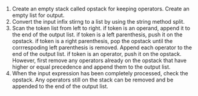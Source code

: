 1. Create an empty stack called opstack for keeping operators. Create an empty list for output.
2. Convert the input infix stirng to a list by using the string method split.
3. Scan the token list from left to right.
    if token is an operand, append it to the end of the output list.
    if token is a left parenthesis, push it on the opstack.
    if token is a right parenthesis, pop the opstack until the corrrespoding left parenthesis is removed. Append each operator to the end of the output list.
    if token is an operator, push it on the opstack. However, first remove any operators already on the opstack that have higher or equal precedence and append them to the output list.
4. When the input expression has been completely processed, check the opstack. Any operators still on the stack can be removed and be appended to the end of the output list.
